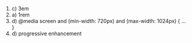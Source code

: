 1. c) 3em 
2. a) 1rem
3. d) @media screen and (min-width: 720px) and (max-width: 1024px) { ... }
4. d) progressive enhancement